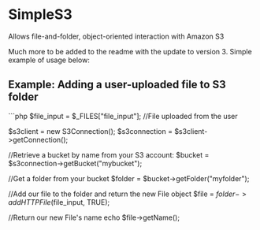 # SimpleS3
Allows file-and-folder, object-oriented interaction with Amazon S3 

Much more to be added to the readme with the update to version 3. 
Simple example of usage below:

<h2>Example: Adding a user-uploaded file to S3 folder</h2>
```php
$file_input = $_FILES["file_input"]; //File uploaded from the user

$s3client = new S3Connection();
$s3connection = $s3client->getConnection();

//Retrieve a bucket by name from your S3 account:
$bucket = $s3connection->getBucket("mybucket");

//Get a folder from your bucket
$folder = $bucket->getFolder("myfolder");

//Add our file to the folder and return the new File object
$file = $folder->addHTTPFile($file_input, TRUE);

//Return our new File's name
echo $file->getName();
```
